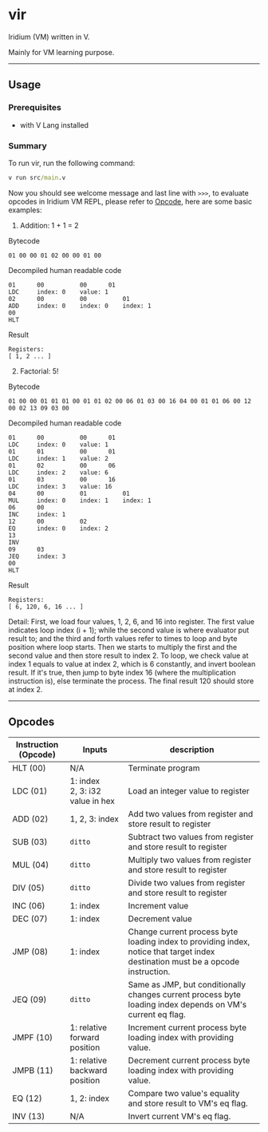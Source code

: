 # vir
Iridium (VM) written in V.

Mainly for VM learning purpose.

------
## Usage

### Prerequisites
- with V Lang installed

### Summary
To run vir, run the following command:

```cmd
v run src/main.v
```

Now you should see welcome message and last line with `>>>`, to evaluate opcodes in Iridium VM REPL, please refer to [Opcode](#Opcodes), here are some basic examples:

1. Addition: 1 + 1 = 2

Bytecode
```
01 00 00 01 02 00 00 01 00
```
Decompiled human readable code
```
01      00          00      01 
LDC     index: 0    value: 1
02      00          00          01
ADD     index: 0    index: 0    index: 1
00
HLT
```
Result
```
Registers:
[ 1, 2 ... ]
```
2. Factorial: 5!

Bytecode
```
01 00 00 01 01 01 00 01 01 02 00 06 01 03 00 16 04 00 01 01 06 00 12 00 02 13 09 03 00
```
Decompiled human readable code
```
01      00          00      01
LDC     index: 0    value: 1
01      01          00      01
LDC     index: 1    value: 2
01      02          00      06
LDC     index: 2    value: 6
01      03          00      16
LDC     index: 3    value: 16
04      00          01          01
MUL     index: 0    index: 1    index: 1
06      00
INC     index: 1
12      00          02
EQ      index: 0    index: 2
13
INV
09      03
JEQ     index: 3
00
HLT
```
Result
```
Registers:
[ 6, 120, 6, 16 ... ]
```
Detail:
First, we load four values, 1, 2, 6, and 16 into register. The first value indicates loop index (i + 1); while the second value is where evaluator put result to; and the third and forth values refer to times to loop and byte position where loop starts. Then we starts to multiply the first and the second value and then store result to index 2. To loop, we check value at index 1 equals to value at index 2, which is 6 constantly, and invert boolean result. If it's true, then jump to byte index 16 (where the multiplication instruction is), else terminate the process. The final result 120 should store at index 2.

------
## Opcodes
| Instruction (Opcode) | Inputs | description |
|--|--|--|
| HLT (00) | N/A | Terminate program |
| LDC (01) | 1: index <br/>2, 3: i32 value in hex | Load an integer value to register |
| ADD (02) | 1, 2, 3: index | Add two values from register and store result to register |
| SUB (03) | `ditto` | Subtract two values from register and store result to register |
| MUL (04) | `ditto` | Multiply two values from register and store result to register |
| DIV (05) | `ditto` | Divide two values from register and store result to register |
| INC (06) | 1: index | Increment value |
| DEC (07) | 1: index | Decrement value |
| JMP (08) | 1: index | Change current process byte loading index to providing index, notice that target index destination must be a opcode instruction. |
| JEQ (09) | `ditto` | Same as JMP, but conditionally changes current process byte loading index depends on VM's current eq flag. |
| JMPF (10) | 1: relative forward position | Increment current process byte loading index with providing value. |
| JMPB (11) | 1: relative backward position | Decrement current process byte loading index with providing value. |
| EQ (12) | 1, 2: index | Compare two value's equality and store result to VM's eq flag. |
| INV (13) | N/A | Invert current VM's eq flag. |